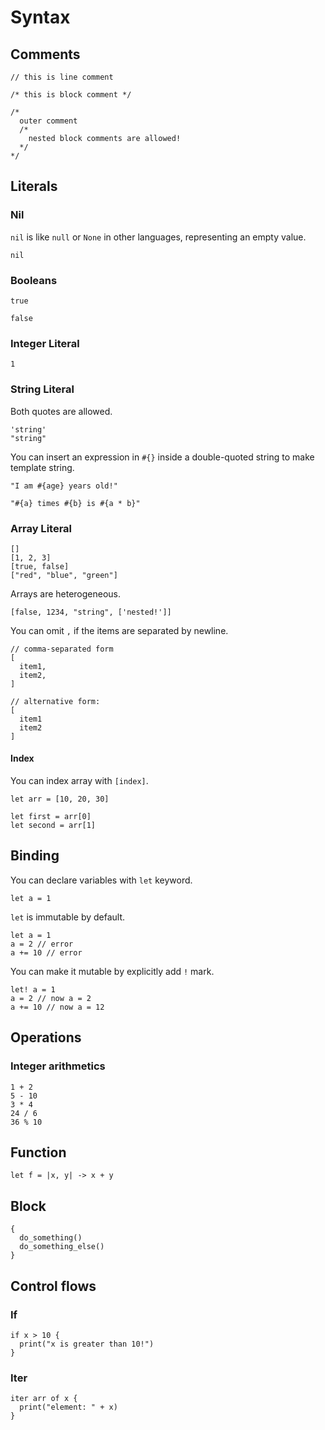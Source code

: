 # Syntax

## Comments

```dyn
// this is line comment
```

```dyn
/* this is block comment */

/*
  outer comment
  /*
    nested block comments are allowed!
  */
*/
```

## Literals

### Nil

`nil` is like `null` or `None` in other languages, representing an empty value.

```dyn
nil
```

### Booleans

```dyn
true
```

```dyn
false
```

### Integer Literal

```dyn
1
```

### String Literal

Both quotes are allowed.

```dyn
'string'
"string"
```

You can insert an expression in `#{}` inside a double-quoted string to make template string.

```dyn
"I am #{age} years old!"

"#{a} times #{b} is #{a * b}"
```

### Array Literal

```dyn
[]
[1, 2, 3]
[true, false]
["red", "blue", "green"]
```

Arrays are heterogeneous.

```dyn
[false, 1234, "string", ['nested!']]
```

You can omit `,` if the items are separated by newline.

```dyn
// comma-separated form
[
  item1,
  item2,
]

// alternative form:
[
  item1
  item2
]
```

#### Index

You can index array with `[index]`.

```dyn
let arr = [10, 20, 30]

let first = arr[0]
let second = arr[1]
```

## Binding

You can declare variables with `let` keyword.

```dyn
let a = 1
```

`let` is immutable by default.

```dyn
let a = 1
a = 2 // error
a += 10 // error
```

You can make it mutable by explicitly add `!` mark.

```dyn
let! a = 1
a = 2 // now a = 2
a += 10 // now a = 12
```

## Operations

### Integer arithmetics

```dyn
1 + 2
5 - 10
3 * 4
24 / 6
36 % 10
```

## Function

```
let f = |x, y| -> x + y
```

## Block

```dyn
{
  do_something()
  do_something_else()
}
```

## Control flows

### If

```dyn
if x > 10 {
  print("x is greater than 10!")
}
```

### Iter

```dyn
iter arr of x {
  print("element: " + x)
}
```
